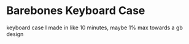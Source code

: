 # Barebones Keyboard Case
 keyboard case I made in like 10 minutes, maybe 1% max towards a gb design
